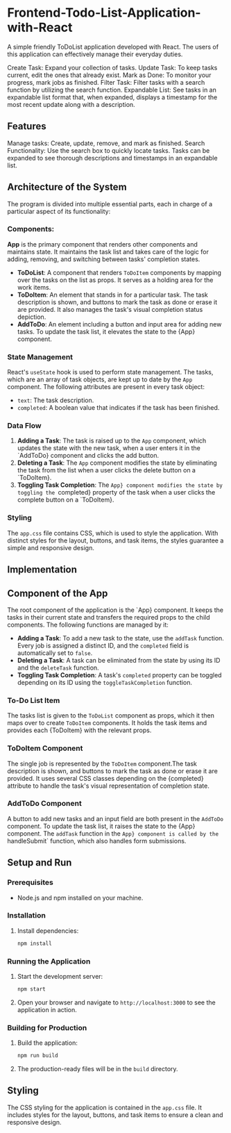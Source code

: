# Frontend-Todo-List-Application-with-React
A simple friendly ToDoList application developed with React. The users of this application can effectively manage their everyday duties.

Create Task: Expand your collection of tasks.
Update Task: To keep tasks current, edit the ones that already exist.
Mark as Done: To monitor your progress, mark jobs as finished.
Filter Task: Filter tasks with a search function by utilizing the search function.
Expandable List: See tasks in an expandable list format that, when expanded, displays a timestamp for the most recent update along with a description.

## Features
Manage tasks: Create, update, remove, and mark as finished.
Search Functionality: Use the search box to quickly locate tasks.
Tasks can be expanded to see thorough descriptions and timestamps in an expandable list.

## Architecture of the System
The program is divided into multiple essential parts, each in charge of a particular aspect of its functionality:

### Components: 
**App** is the primary component that renders other components and maintains state. It maintains the task list and takes care of the logic for adding, removing, and switching between tasks' completion states.
- **ToDoList**: A component that renders `ToDoItem` components by mapping over the tasks on the list as props. It serves as a holding area for the work items.
- **ToDoItem**: An element that stands in for a particular task. The task description is shown, and buttons to mark the task as done or erase it are provided. It also manages the task's visual completion status depiction.
- **AddToDo**: An element including a button and input area for adding new tasks. To update the task list, it elevates the state to the {App} component.

### State Management 
React's `useState` hook is used to perform state management. The tasks, which are an array of task objects, are kept up to date by the `App` component. The following attributes are present in every task object:
- `text`: The task description.
- `completed`: A boolean value that indicates if the task has been finished.

### Data Flow 
1. **Adding a Task**: The task is raised up to the `App` component, which updates the state with the new task, when a user enters it in the `AddToDo} component and clicks the add button.
2. **Deleting a Task**: The `App` component modifies the state by eliminating the task from the list when a user clicks the delete button on a `ToDoItem}.
3. **Toggling Task Completion**: The `App} component modifies the state by toggling the `completed} property of the task when a user clicks the complete button on a `ToDoItem}.

### Styling
The `app.css` file contains CSS, which is used to style the application. With distinct styles for the layout, buttons, and task items, the styles guarantee a simple and responsive design.

## Implementation
## Component of the App 
The root component of the application is the `App} component. It keeps the tasks in their current state and transfers the required props to the child components. The following functions are managed by it:
- **Adding a Task**: To add a new task to the state, use the `addTask` function. Every job is assigned a distinct ID, and the `completed` field is automatically set to `false`.
- **Deleting a Task**: A task can be eliminated from the state by using its ID and the `deleteTask` function.
- **Toggling Task Completion**: A task's `completed` property can be toggled depending on its ID using the `toggleTaskCompletion` function.

### To-Do List Item
The tasks list is given to the `ToDoList` component as props, which it then maps over to create `ToDoItem` components. It holds the task items and provides each {ToDoItem} with the relevant props.

### ToDoItem Component
The single job is represented by the `ToDoItem` component.The task description is shown, and buttons to mark the task as done or erase it are provided. It uses several CSS classes depending on the {completed} attribute to handle the task's visual representation of completion state.

### AddToDo Component
A button to add new tasks and an input field are both present in the `AddToDo` component. To update the task list, it raises the state to the {App} component. The `addTask` function in the `App} component is called by the `handleSubmit` function, which also handles form submissions.

## Setup and Run
### Prerequisites
- Node.js and npm installed on your machine.

### Installation
1. Install dependencies:
    ```bash
    npm install
    ```
### Running the Application
1. Start the development server:
    ```bash
    npm start
    ```
2. Open your browser and navigate to `http://localhost:3000` to see the application in action.

### Building for Production
1. Build the application:
    ```bash
    npm run build
    ```
2. The production-ready files will be in the `build` directory.

## Styling
The CSS styling for the application is contained in the `app.css` file. It includes styles for the layout, buttons, and task items to ensure a clean and responsive design.








